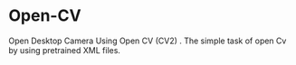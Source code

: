 # Open-CV
Open Desktop Camera Using Open CV (CV2) . The simple task of open Cv by using pretrained XML files.

